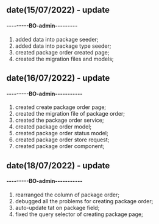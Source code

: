 ## date(15/07/2022) - update

#### ---------BO-admin---------

1. added data into package seeder;
2. added data into package type seeder;
3. created package order created page;
4. created the migration files and models;


## date(16/07/2022) - update

#### ---------BO-admin-----------

1. created create package order page;
2. created the migration file of package order;
3. created the package order service;
4. created package order model;
5. created package order status model;
6. created package order store request;
7. created package order component;

## date(18/07/2022) - update

#### ---------BO-admin-----------

1. rearranged the column of package order;
2. debugged all the problems for creating package order;
3. auto-update tat on package field;
4. fixed the query selector of creating package page;



   